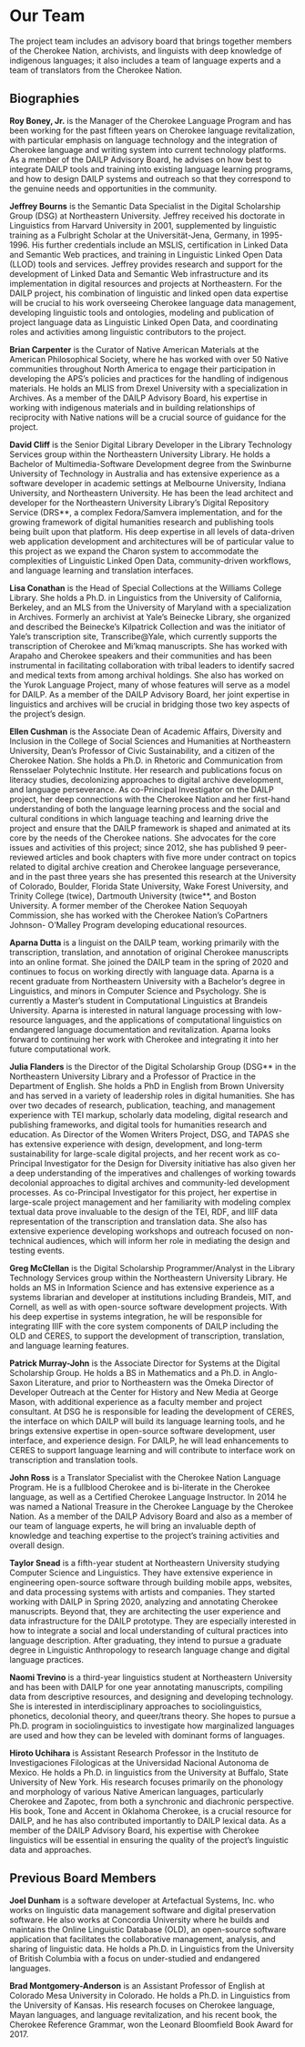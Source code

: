 # Our Team

The project team includes an advisory board that brings together members of the Cherokee Nation, archivists, and linguists with deep knowledge of indigenous languages; it also includes a team of language experts and a team of translators from the Cherokee Nation.

## Biographies

**Roy Boney, Jr.** is the Manager of the Cherokee Language Program and has been working for the past fifteen years on Cherokee language revitalization, with particular emphasis on language technology and the integration of Cherokee language and writing system into current technology platforms. As a member of the DAILP Advisory Board, he advises on how best to integrate DAILP tools and training into existing language learning programs, and how to design DAILP systems and outreach so that they correspond to the genuine needs and opportunities in the community.

**Jeffrey Bourns** is the Semantic Data Specialist in the Digital Scholarship Group (DSG) at Northeastern University. Jeffrey received his doctorate in Linguistics from Harvard University in 2001, supplemented by linguistic training as a Fulbright Scholar at the Universität-Jena, Germany, in 1995-1996. His further credentials include an MSLIS, certification in Linked Data and Semantic Web practices, and training in Linguistic Linked Open Data (LLOD) tools and services. Jeffrey provides research and support for the development of Linked Data and Semantic Web infrastructure and its implementation in digital resources and projects at Northeastern. For the DAILP project, his combination of linguistic and linked open data expertise will be crucial to his work overseeing Cherokee language data management, developing linguistic tools and ontologies, modeling and publication of project language data as Linguistic Linked Open Data, and coordinating roles and activities among linguistic contributors to the project.

**Brian Carpenter** is the Curator of Native American Materials at the American Philosophical Society, where he has worked with over 50 Native communities throughout North America to engage their participation in developing the APS’s policies and practices for the handling of indigenous materials. He holds an MLIS from Drexel University with a specialization in Archives. As a member of the DAILP Advisory Board, his expertise in working with indigenous materials and in building relationships of reciprocity with Native nations will be a crucial source of guidance for the project.

**David Cliff** is the Senior Digital Library Developer in the Library Technology Services group within the Northeastern University Library. He holds a Bachelor of Multimedia-Software Development degree from the Swinburne University of Technology in Australia and has extensive experience as a software developer in academic settings at Melbourne University, Indiana University, and Northeastern University. He has been the lead architect and developer for the Northeastern University Library’s Digital Repository Service (DRS\*\*, a complex Fedora/Samvera implementation, and for the growing framework of digital humanities research and publishing tools being built upon that platform. His deep expertise in all levels of data-driven web application development and architectures will be of particular value to this project as we expand the Charon system to accommodate the complexities of Linguistic Linked Open Data, community-driven workflows, and language learning and translation interfaces.

**Lisa Conathan** is the Head of Special Collections at the Williams College Library. She holds a Ph.D. in Linguistics from the University of California, Berkeley, and an MLS from the University of Maryland with a specialization in Archives. Formerly an archivist at Yale’s Beinecke Library, she organized and described the Beinecke’s Kilpatrick Collection and was the initiator of Yale’s transcription site, Transcribe@Yale, which currently supports the transcription of Cherokee and Mi’kmaq manuscripts. She has worked with Arapaho and Cherokee speakers and their communities and has been instrumental in facilitating collaboration with tribal leaders to identify sacred and medical texts from among archival holdings. She also has worked on the Yurok Language Project, many of whose features will serve as a model for DAILP. As a member of the DAILP Advisory Board, her joint expertise in linguistics and archives will be crucial in bridging those two key aspects of the project’s design.

**Ellen Cushman** is the Associate Dean of Academic Affairs, Diversity and Inclusion in the College of Social Sciences and Humanities at Northeastern University, Dean’s Professor of Civic Sustainability, and a citizen of the Cherokee Nation. She holds a Ph.D. in Rhetoric and Communication from Rensselaer Polytechnic Institute. Her research and publications focus on literacy studies, decolonizing approaches to digital archive development, and language perseverance. As co-Principal Investigator on the DAILP project, her deep connections with the Cherokee Nation and her first-hand understanding of both the language learning process and the social and cultural conditions in which language teaching and learning drive the project and ensure that the DAILP framework is shaped and animated at its core by the needs of the Cherokee nations. She advocates for the core issues and activities of this project; since 2012, she has published 9 peer-reviewed articles and book chapters with five more under contract on topics related to digital archive creation and Cherokee language perseverance, and in the past three years she has presented this research at the University of Colorado, Boulder, Florida State University, Wake Forest University, and Trinity College (twice), Dartmouth University (twice\*\*, and Boston University. A former member of the Cherokee Nation Sequoyah Commission, she has worked with the Cherokee Nation’s CoPartners Johnson- O’Malley Program developing educational resources.

**Aparna Dutta** is a linguist on the DAILP team, working primarily with the transcription, translation, and annotation of original Cherokee manuscripts into an online format. She joined the DAILP team in the spring of 2020 and continues to focus on working directly with language data. Aparna is a recent graduate from Northeastern University with a Bachelor’s degree in Linguistics, and minors in Computer Science and Psychology. She is currently a Master’s student in Computational Linguistics at Brandeis University. Aparna is interested in natural language processing with low-resource languages, and the applications of computational linguistics on endangered language documentation and revitalization. Aparna looks forward to continuing her work with Cherokee and integrating it into her future computational work.

**Julia Flanders** is the Director of the Digital Scholarship Group (DSG\*\* in the Northeastern University Library and a Professor of Practice in the Department of English. She holds a PhD in English from Brown University and has served in a variety of leadership roles in digital humanities. She has over two decades of research, publication, teaching, and management experience with TEI markup, scholarly data modeling, digital research and publishing frameworks, and digital tools for humanities research and education. As Director of the Women Writers Project, DSG, and TAPAS she has extensive experience with design, development, and long-term sustainability for large-scale digital projects, and her recent work as co-Principal Investigator for the Design for Diversity initiative has also given her a deep understanding of the imperatives and challenges of working towards decolonial approaches to digital archives and community-led development processes. As co-Principal Investigator for this project, her expertise in large-scale project management and her familiarity with modeling complex textual data prove invaluable to the design of the TEI, RDF, and IIIF data representation of the transcription and translation data. She also has extensive experience developing workshops and outreach focused on non-technical audiences, which will inform her role in mediating the design and testing events.

**Greg McClellan** is the Digital Scholarship Programmer/Analyst in the Library Technology Services group within the Northeastern University Library. He holds an MS in Information Science and has extensive experience as a systems librarian and developer at institutions including Brandeis, MIT, and Cornell, as well as with open-source software development projects. With his deep expertise in systems integration, he will be responsible for integrating IIIF with the core system components of DAILP including the OLD and CERES, to support the development of transcription, translation, and language learning features.

**Patrick Murray-John** is the Associate Director for Systems at the Digital Scholarship Group. He holds a BS in Mathematics and a Ph.D. in Anglo-Saxon Literature, and prior to Northeastern was the Omeka Director of Developer Outreach at the Center for History and New Media at George Mason, with additional experience as a faculty member and project consultant. At DSG he is responsible for leading the development of CERES, the interface on which DAILP will build its language learning tools, and he brings extensive expertise in open-source software development, user interface, and experience design. For DAILP, he will lead enhancements to CERES to support language learning and will contribute to interface work on transcription and translation tools.

**John Ross** is a Translator Specialist with the Cherokee Nation Language Program. He is a fullblood Cherokee and is bi-literate in the Cherokee language, as well as a Certified Cherokee Language Instructor. In 2014 he was named a National Treasure in the Cherokee Language by the Cherokee Nation. As a member of the DAILP Advisory Board and also as a member of our team of language experts, he will bring an invaluable depth of knowledge and teaching expertise to the project’s training activities and overall design.

**Taylor Snead** is a fifth-year student at Northeastern University studying Computer Science and Linguistics. They have extensive experience in engineering open-source software through building mobile apps, websites, and data processing systems with artists and companies. They started working with DAILP in Spring 2020, analyzing and annotating Cherokee manuscripts. Beyond that, they are architecting the user experience and data infrastructure for the DAILP prototype. They are especially interested in how to integrate a social and local understanding of cultural practices into language description. After graduating, they intend to pursue a graduate degree in Linguistic Anthropology to research language change and digital language practices.

**Naomi Trevino** is a third-year linguistics student at Northeastern University and has been with DAILP for one year annotating manuscripts, compiling data from descriptive resources, and designing and developing technology. She is interested in interdisciplinary approaches to sociolinguistics, phonetics, decolonial theory, and queer/trans theory. She hopes to pursue a Ph.D. program in sociolinguistics to investigate how marginalized languages are used and how they can be leveled with dominant forms of languages.

**Hiroto Uchihara** is Assistant Research Professor in the Instituto de Investigaciones Filologicas at the Universidad Nacional Autonoma de Mexico. He holds a Ph.D. in linguistics from the University at Buffalo, State University of New York. His research focuses primarily on the phonology and morphology of various Native American languages, particularly Cherokee and Zapotec, from both a synchronic and diachronic perspective. His book, Tone and Accent in Oklahoma Cherokee, is a crucial resource for DAILP, and he has also contributed importantly to DAILP lexical data. As a member of the DAILP Advisory Board, his expertise with Cherokee linguistics will be essential in ensuring the quality of the project’s linguistic data and approaches.

## Previous Board Members

**Joel Dunham** is a software developer at Artefactual Systems, Inc. who works on linguistic data management software and digital preservation software. He also works at Concordia University where he builds and maintains the Online Linguistic Database (OLD), an open-source software application that facilitates the collaborative management, analysis, and sharing of linguistic data. He holds a Ph.D. in Linguistics from the University of British Columbia with a focus on under-studied and endangered languages.

**Brad Montgomery-Anderson** is an Assistant Professor of English at Colorado Mesa University in Colorado. He holds a Ph.D. in Linguistics from the University of Kansas. His research focuses on Cherokee language, Mayan languages, and language revitalization, and his recent book, the Cherokee Reference Grammar, won the Leonard Bloomfield Book Award for 2017.
